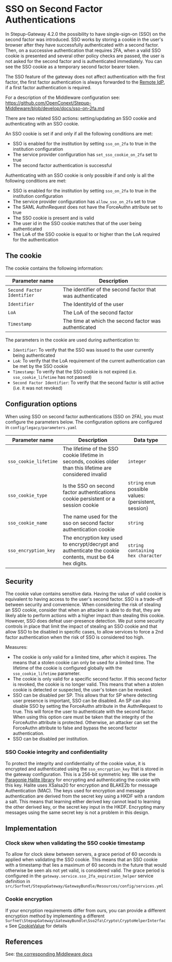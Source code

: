 # SSO on Second Factor Authentications

In Stepup-Gateway 4.2.0 the possibility to have single-sign-on (SSO) on the second factor was introduced. SSO works by storing a cookie in the user's browser after they have successfully authenticated with a second factor. Then, on a successive authentication that requires 2FA, when a valid SSO cookie is presented and several other policy checks are passed, the user is not asked for the second factor and is authenticated immediately. You can see the SSO cookie as a temporary second factor bearer token. 

The SSO feature of the gateway does not affect authentication with the first factor, the first factor authentication is always forwarded to the [Remote IdP](SAMLProxy.md#remote-idp), if a first factor authentication is required.

For a description of the Middleware configuration see: https://github.com/OpenConext/Stepup-Middleware/blob/develop/docs/sso-on-2fa.md

There are two related SSO actions: setting/updating an SSO cookie and authenticating with an SSO cookie.

An SSO cookie is set if and only if all the following conditions are met:
- SSO is enabled for the institution by setting `sso_on_2fa` to true in the institution configuration
- The service provider configuration has `set_sso_cookie_on_2fa` set to true
- The second factor authentication is successful

Authenticating with an SSO cookie is only possible if and only is all the following conditions are met:
- SSO is enabled for the institution by setting `sso_on_2fa` to true in the institution configuration
- The service provider configuration has `allow_sso_on_2fa` set to true
- The SAML AuthnRequest does not have the ForceAuthn attribute set to true
- The SSO cookie is present and is valid
- The user id in the SSO cookie matches that of the user being authenticated
- The LoA of the SSO cookie is equal to or higher than the LoA required for the authentication

## The cookie
The cookie contains the following information:

| __Parameter name__          | __Description__                                            |
|-----------------------------|------------------------------------------------------------|
| `Second Factor Identifier`  | The identifier of the second factor that was authenticated |
| `Identifier`                | The IdentityId of the user                                 |
| `LoA`                       | The LoA of the second factor                               |
| `Timestamp`                 | The time at which the second factor was authenticated      |

The parameters in the cookie are used during authentication to:
- `Identifier`: To verify that the SSO was issued to the user currently being authenticated
- `LoA`: To verify that the LoA requirement of the current authentication can be met by the SSO cookie
- `Timestamp`: To verify that the SSO cookie is not expired (i.e. `sso_cookie_lifetime` has not passed)
- `Second Factor Identifier`: To verify that the second factor is still active (i.e. it was not revoked)

## Configuration options
When using SSO on second factor authentications (SSO on 2FA), you must configure the parameters below. The configuration options are configured in `config/legacy/parameters.yaml`

| __Parameter name__    | __Description__                                                                                             | __Data type__                                          |
|-----------------------|-------------------------------------------------------------------------------------------------------------|--------------------------------------------------------|
| `sso_cookie_lifetime` | The lifetime of the SSO cookie lifetime in seconds, cookies older than this lifetime are considered invalid | `integer`                                              |
| `sso_cookie_type`     | Is the SSO on second factor authentications cookie persistent or a session cookie                           | `string` `enum` possible values: (persistent, session) |
| `sso_cookie_name`     | The name used for the sso on second factor authentication cookie                                            | `string`                                               |
| `sso_encryption_key`  | The encryption key used to encrypt/decrypt and authenticate the cookie contents, must be 64 hex digits. | `string containing hex character`                      |

## Security

The cookie value contains sensitive data. Having the value of valid cookie is equivalent to having access to the user's second factor. SSO is a trade-off between security and convenience. When considering the risk of stealing an SSO cookie, consider that when an attacker is able to do that, they are likely able to perform actions with a higher impact than stealing this cookie. However, SSO does defeat user-presence detection. We put some security controls in place that limit the impact of stealing an SSO cookie and that allow SSO to be disabled in specific cases, to allow services to force a 2nd factor authentication when the risk of SSO is considered too high.

Measures:
- The cookie is only valid for a limited time, after which it expires. The means that a stolen cookie can only be used for a limited time. The lifetime of the cookie is configured globally with the `sso_cookie_lifetime` parameter.
- The cookie is only valid for a specific second factor. If this second factor is revoked, the cookie is no longer valid. This means that when a stolen cookie is detected or suspected, the user's token can be revoked.
- SSO can be disabled per SP. This allows that for SP where detecting user presence is important, SSO can be disabled. An SP can also disable SSO by setting the ForceAuthn attribute in the AuthnRequest to true. This will force the user to authenticate with the second factor. When using this option care must be taken that the integrity of the ForceAuthn attribute is protected. Otherwise, an attacker can set the ForceAuthn attribute to false and bypass the second factor authentication.
- SSO can be disabled per institution.

### SSO Cookie integrity and confidentiality

To protect the integrity and confidentiality of the cookie value, it is encrypted and authenticated using the `sso_encryption_key` that is stored in the gateway configuration. This is a 256-bit symmetric key. We use the [Paragonie Halite library](https://paragonie.com/project/halite) for encrypting and authenticating the cookie with this key. Halite uses XSalsa20 for encryption and BLAKE2b for message Authentication (MAC). The keys used for encryption and message authentication are derived from the secret key using a HKDF with a random a salt. This means that learning either derived key cannot lead to learning the other derived key, or the secret key input in the HKDF. Encrypting many messages using the same secret key is not a problem in this design.

## Implementation

### Clock skew when validating the SSO cookie timestamp
To allow for clock skew between servers, a grace period of 60 seconds is applied when validating the SSO cookie. This means that an SSO cookie with a timestamp that lies a maximum of 60 seconds in the future that would otherwise be seen als not yet valid, is considered valid. The grace period is configured in the `gateway.service.sso_2fa_expiration_helper` service definition in `src/Surfnet/StepupGateway/GatewayBundle/Resources/config/services.yml`

### Cookie encryption
If your encryption requirements differ from ours, you can provide a different encryption method by implementing a different `Surfnet\StepupGateway\GatewayBundle\Sso2fa\Crypto\CryptoHelperInterface` See [CookieValue](https://github.com/OpenConext/Stepup-Gateway/blob/3c3149b0e68daa1abcdf9a8e6009667d470c8d2d/src/Surfnet/StepupGateway/GatewayBundle/Sso2fa/ValueObject/CookieValue.php) for details

## References
See: [the corresponding Middleware docs](https://github.com/OpenConext/Stepup-Middleware/blob/develop/docs/sso-on-2fa.md)
